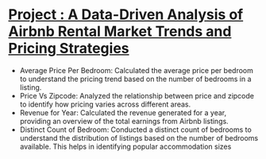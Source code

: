 # [Project : A Data-Driven Analysis of Airbnb Rental Market Trends and Pricing Strategies](https://public.tableau.com/shared/8CR489SQ7?:display_count=n&:origin=viz_share_link)

* Average Price Per Bedroom: Calculated the average price per bedroom to understand the pricing trend based on the number of bedrooms in a listing.
* Price Vs Zipcode: Analyzed the relationship between price and zipcode to identify how pricing varies across different areas.
* Revenue for Year: Calculated the revenue generated for a year, providing an overview of the total earnings from Airbnb listings.
* Distinct Count of Bedroom: Conducted a distinct count of bedrooms to understand the distribution of listings based on the number of bedrooms available. This helps in identifying popular accommodation sizes

